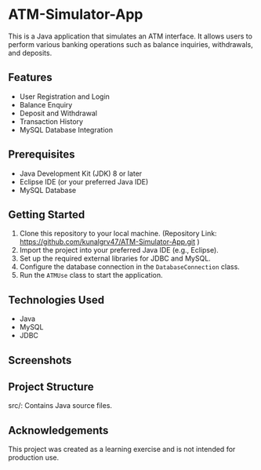 # ATM-Simulator-App

This is a Java application that simulates an ATM interface. It allows users to perform various banking operations such as balance inquiries, withdrawals, and deposits.

## Features

- User Registration and Login
- Balance Enquiry
- Deposit and Withdrawal
- Transaction History
- MySQL Database Integration

## Prerequisites

- Java Development Kit (JDK) 8 or later
- Eclipse IDE (or your preferred Java IDE)
- MySQL Database

## Getting Started

1. Clone this repository to your local machine.   (Repository Link: https://github.com/kunalgrv47/ATM-Simulator-App.git )
2. Import the project into your preferred Java IDE (e.g., Eclipse).
3. Set up the required external libraries for JDBC and MySQL.
4. Configure the database connection in the `DatabaseConnection` class.
5. Run the `ATMUse` class to start the application.

## Technologies Used

- Java
- MySQL
- JDBC

## Screenshots


## Project Structure

src/: Contains Java source files.


## Acknowledgements

This project was created as a learning exercise and is not intended for production use.
